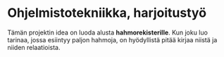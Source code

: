 # Ohjelmistotekniikka, harjoitustyö

Tämän projektin idea on luoda alusta **hahmorekisterille**. Kun joku luo tarinaa, jossa esiintyy paljon hahmoja, on hyödyllistä pitää kirjaa niistä ja niiden relaatioista.